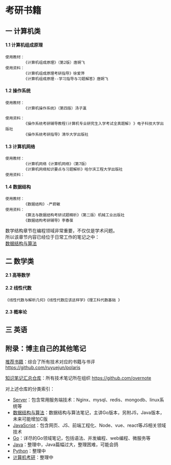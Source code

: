 # 考研书籍

## 一 计算机类

#### 1.1 计算机组成原理

```
使用教材：
        《计算机组成原理》（第2版）唐朔飞 
使用资料：
        《计算机组成原理考研指导》徐爱萍
        《计算机组成原理--学习指导与习题解答》唐朔飞
```

#### 1.2 操作系统

```
使用教材：
        《计算机操作系统》（第四版）汤子瀛

使用资料：
        《操作系统考研辅导教程(计算机专业研究生入学考试全真题解) 》电子科技大学出版社 
        《操作系统考研指导》清华大学出版社
```

#### 1.3 计算机网络

```
使用教材：
        《计算机网络《计算机网络》（第7版）
        《计算机网络知识要点与习题解析》哈尔滨工程大学出版社 
使用资料：

```

#### 1.4 数据结构

```
使用教材：
        《数据结构》-严蔚敏
使用资料：
        《算法与数据结构考研试题精析》（第二版）机械工业出版社 
        《数据结构考研辅导》李春葆
```

数学结构章节在编程领域非常重要，不仅仅是学术问题。  
所以该章节内容已经位于日常工作的笔记之中：  
[数据结构与算法](https://github.com/overnote/algorithm)


## 二 数学类

#### 2.1 高等数学



#### 2.2 线性代数


```
《线性代数与解析几何》《线性代数应该这样学》《理工科代数基础 》

```

#### 2.3 概率论


## 三 英语

## 附录：博主自己的其他笔记

[推荐书籍](https://github.com/ruyuejun/polaris)：综合了所有技术对应的书籍与书评 https://github.com/ruyuejun/polaris  

[知识笔记汇总仓库](https://github.com/overnote)：所有技术笔记所在组织 https://github.com/overnote   

对上述仓库的分类索引：  
- [Server](https://github.com/overnote/server)：包含常用服务端技术：Nginx、mysql、redis、mongodb、linux系统等
- [数据结构与算法](https://github.com/overnote/algorithm)：数据结构与算法笔记，主讲Go版本，另附JS，Java版本，未来可能增加C版
- [JavaScript](https://github.com/overnote/javascript)：包含网页、JS、前端工程化、Node、vue、react等JS相关领域技术
- [Go](https://github.com/overnote/golang)：详尽的Go领域笔记，包括语法、并发编程、web编程、微服务等
- [Java](https://github.com/overnote/java)：整理中，Java篇幅过大，整理困难，可能会鸽
- [Python](https://github.com/overnote/python)：整理中
- [计算机考研](https://github.com/overnote/postgraduate)：整理中
